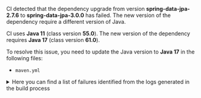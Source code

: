 CI detected that the dependency upgrade from version **spring-data-jpa-2.7.6** to **spring-data-jpa-3.0.0** has failed. 
The new version of the dependency require a different version of Java. 

CI uses **Java 11** (class version **55.0**). The new version of the dependency requires **Java 17** (class version **61.0**). 

To resolve this issue, you need to update the Java version to **Java 17** in the following files: 
- `maven.yml`

<details>
<summary>Here you can find a list of failures identified from the logs generated in the build process</summary>

*    > [ERROR] /openhospital-core/src/main/java/org/isf/patient/model/Patient.java:[73,18] cannot find symbol<br>  symbol: class AuditingEntityListener 

*    > [ERROR] /openhospital-core/src/main/java/org/isf/supplier/service/SupplierIoOperationRepository.java:[32,56] cannot find symbol<br>[ERROR]   symbol: class JpaRepository 

*    > [ERROR] /openhospital-core/src/main/java/org/isf/agetype/service/AgeTypeIoOperationRepository.java:[31,55] cannot find symbol<br>  symbol: class JpaRepository 

*    > [ERROR] /openhospital-core/src/main/java/org/isf/medicalstock/service/LotIoOperationRepository.java:[34,51] cannot find symbol<br>[ERROR]   symbol: class JpaRepository 

*    > [ERROR] /openhospital-core/src/main/java/org/isf/pregtreattype/service/PregnantTreatmentTypeIoOperationRepository.java:[31,69] cannot find symbol<br>[ERROR]   symbol: class JpaRepository 

*    > [ERROR] /openhospital-core/src/main/java/org/isf/dlvrrestype/service/DeliveryResultIoOperationRepository.java:[31,62] cannot find symbol<br>[ERROR]   symbol: class JpaRepository 

*    > [ERROR] /openhospital-core/src/main/java/org/isf/distype/service/DiseaseTypeIoOperationRepository.java:[31,59] cannot find symbol<br>[ERROR]   symbol: class JpaRepository 

*    > [ERROR] /openhospital-core/src/main/java/org/isf/patient/service/PatientIoOperationRepository.java:[36,55] cannot find symbol<br>[ERROR]   symbol: class JpaRepository 

*    > [ERROR] /openhospital-core/src/main/java/org/isf/menu/service/GroupMenuIoOperationRepository.java:[32,57] cannot find symbol<br>  symbol: class JpaRepository 

*    > [ERROR] /openhospital-core/src/main/java/org/isf/priceslist/service/PriceIoOperationRepository.java:[28,47] cannot access org.springframework.data.jpa.repository.Modifying<br>  bad class file: /root/.m2/repository/org/springframework/data/spring-data-jpa/3.0.0/spring-data-jpa-3.0.0.jar(/org/springframework/data/jpa/repository/Modifying.class)<br>    class file has wrong version 60.0, should be 55.0<br>    Please remove or make sure it appears in the correct subdirectory of the classpath. 

*    > [ERROR] /openhospital-core/src/main/java/org/isf/medicalstockward/service/MedicalStockWardIoOperationRepository.java:[35,64] cannot find symbol<br>[ERROR]   symbol: class JpaRepository 

*    > [ERROR] /openhospital-core/src/main/java/org/isf/patient/service/PatientIoOperations.java:[94,42] cannot find symbol<br>[ERROR]   symbol:   class Pageable<br>[ERROR]   location: class org.isf.patient.service.PatientIoOperations 

*    > [ERROR] /openhospital-core/src/main/java/org/isf/utils/db/Auditable.java:[52,6] cannot find symbol<br>[ERROR]   symbol:   class LastModifiedBy<br>[ERROR]   location: class org.isf.utils.db.Auditable<U> 

*    > [ERROR] /openhospital-core/src/main/java/org/isf/malnutrition/service/MalnutritionIoOperationRepository.java:[33,60] cannot find symbol<br>[ERROR]   symbol: class JpaRepository 

*    > [ERROR] /openhospital-core/src/main/java/org/isf/priceslist/service/PriceIoOperationRepository.java:[34,53] cannot find symbol<br>  symbol: class JpaRepository 

*    > [ERROR] /openhospital-core/src/main/java/org/isf/operation/service/OperationIoOperationRepository.java:[31,57] cannot find symbol<br>[ERROR]   symbol: class JpaRepository 

*    > [ERROR] /openhospital-core/src/main/java/org/isf/examination/service/ExaminationIoOperationRepository.java:[35,59] cannot find symbol<br>  symbol: class JpaRepository 

*    > [ERROR] /openhospital-core/src/main/java/org/isf/menu/service/UserMenuItemIoOperationRepository.java:[33,60] cannot find symbol<br>  symbol: class JpaRepository 

*    > [ERROR] /openhospital-core/src/main/java/org/isf/menu/service/GroupMenuIoOperationRepository.java:[34,10] cannot find symbol<br>  symbol:   class Modifying<br>  location: interface org.isf.menu.service.GroupMenuIoOperationRepository 

*    > [ERROR] /openhospital-core/src/main/java/org/isf/utils/db/Auditable.java:[48,6] cannot find symbol<br>[ERROR]   symbol:   class CreatedDate<br>[ERROR]   location: class org.isf.utils.db.Auditable<U> 

*    > [ERROR] /openhospital-core/src/main/java/org/isf/priceslist/service/PriceIoOperationRepository.java:[27,47] cannot access org.springframework.data.jpa.repository.JpaRepository<br>  bad class file: /root/.m2/repository/org/springframework/data/spring-data-jpa/3.0.0/spring-data-jpa-3.0.0.jar(/org/springframework/data/jpa/repository/JpaRepository.class)<br>    class file has wrong version 60.0, should be 55.0<br>    Please remove or make sure it appears in the correct subdirectory of the classpath. 

*    > [ERROR] /openhospital-core/src/main/java/org/isf/vactype/model/VaccineType.java:[49,18] cannot find symbol<br>  symbol: class AuditingEntityListener 

*    > [ERROR] /openhospital-core/src/main/java/org/isf/vaccine/model/Vaccine.java:[51,18] cannot find symbol<br>  symbol: class AuditingEntityListener 

*    > [ERROR] /openhospital-core/src/main/java/org/isf/visits/model/Visit.java:[58,18] cannot find symbol<br>[ERROR]   symbol: class AuditingEntityListener 

*    > [ERROR] /openhospital-core/src/main/java/org/isf/utils/db/JpaConfig.java:[27,54] cannot access org.springframework.data.jpa.repository.config.EnableJpaAuditing<br>[ERROR]   bad class file: /root/.m2/repository/org/springframework/data/spring-data-jpa/3.0.0/spring-data-jpa-3.0.0.jar(/org/springframework/data/jpa/repository/config/EnableJpaAuditing.class)<br>[ERROR]     class file has wrong version 60.0, should be 55.0<br>[ERROR]     Please remove or make sure it appears in the correct subdirectory of the classpath. 

*    > [ERROR] /openhospital-core/src/main/java/org/isf/ward/model/Ward.java:[48,18] cannot find symbol<br>  symbol: class AuditingEntityListener 

*    > [ERROR] /openhospital-core/src/main/java/org/isf/priceslist/model/Price.java:[51,18] cannot find symbol<br>[ERROR]   symbol: class AuditingEntityListener 

*    > [ERROR] /openhospital-core/src/main/java/org/isf/patvac/service/PatVacIoOperationRepository.java:[36,10] cannot find symbol<br>  symbol:   class Query<br>  location: interface org.isf.patvac.service.PatVacIoOperationRepository 

*    > [ERROR] /openhospital-core/src/main/java/org/isf/disease/model/Disease.java:[53,18] cannot find symbol<br>  symbol: class AuditingEntityListener 

*    > [ERROR] /openhospital-core/src/main/java/org/isf/utils/db/Auditable.java:[34,43] cannot access org.springframework.data.annotation.LastModifiedDate<br>  bad class file: /root/.m2/repository/org/springframework/data/spring-data-commons/3.0.0/spring-data-commons-3.0.0.jar(/org/springframework/data/annotation/LastModifiedDate.class)<br>    class file has wrong version 61.0, should be 55.0<br>    Please remove or make sure it appears in the correct subdirectory of the classpath. 

*    > [ERROR] /openhospital-core/src/main/java/org/isf/patvac/service/PatVacIoOperationRepository.java:[36,10] cannot find symbol<br>[ERROR]   symbol:   class Query<br>[ERROR]   location: interface org.isf.patvac.service.PatVacIoOperationRepository 

*    > [ERROR] /openhospital-core/src/main/java/org/isf/opd/service/OpdIoOperationRepository.java:[33,51] cannot find symbol<br>  symbol: class JpaRepository 

*    > [ERROR] /openhospital-core/src/main/java/org/isf/priceslist/model/Price.java:[38,51] cannot access org.springframework.data.jpa.domain.support.AuditingEntityListener<br>[ERROR]   bad class file: /root/.m2/repository/org/springframework/data/spring-data-jpa/3.0.0/spring-data-jpa-3.0.0.jar(/org/springframework/data/jpa/domain/support/AuditingEntityListener.class)<br>[ERROR]     class file has wrong version 60.0, should be 55.0<br>[ERROR]     Please remove or make sure it appears in the correct subdirectory of the classpath. 

*    > [ERROR] /openhospital-core/src/main/java/org/isf/utils/db/AuditorAwareImpl.java:[32,42] cannot find symbol<br>  symbol: class AuditorAware 

*    > [ERROR] /openhospital-core/src/main/java/org/isf/priceslist/service/PriceIoOperationRepository.java:[30,49] cannot access org.springframework.data.repository.query.Param<br>[ERROR]   bad class file: /root/.m2/repository/org/springframework/data/spring-data-commons/3.0.0/spring-data-commons-3.0.0.jar(/org/springframework/data/repository/query/Param.class)<br>[ERROR]     class file has wrong version 61.0, should be 55.0<br>[ERROR]     Please remove or make sure it appears in the correct subdirectory of the classpath. 

*    > [ERROR] /openhospital-core/src/main/java/org/isf/hospital/service/HospitalIoOperationRepository.java:[30,56] cannot find symbol<br>[ERROR]   symbol: class JpaRepository 

*    > [ERROR] /openhospital-core/src/main/java/org/isf/exa/service/ExamRowIoOperationRepository.java:[32,55] cannot find symbol<br>  symbol: class JpaRepository 

*    > [ERROR] /openhospital-core/src/main/java/org/isf/patvac/service/PatVacIoOperationRepository.java:[34,54] cannot find symbol<br>[ERROR]   symbol: class JpaRepository 

*    > [ERROR] /openhospital-core/src/main/java/org/isf/supplier/service/SupplierIoOperationRepository.java:[34,6] cannot find symbol<br>  symbol:   class Query<br>  location: interface org.isf.supplier.service.SupplierIoOperationRepository 

*    > [ERROR] /openhospital-core/src/main/java/org/isf/admtype/service/AdmissionTypeIoOperationRepository.java:[31,61] cannot find symbol<br>  symbol: class JpaRepository 

*    > [ERROR] /openhospital-core/src/main/java/org/isf/priceslist/service/PriceIoOperationRepository.java:[30,49] cannot access org.springframework.data.repository.query.Param<br>  bad class file: /root/.m2/repository/org/springframework/data/spring-data-commons/3.0.0/spring-data-commons-3.0.0.jar(/org/springframework/data/repository/query/Param.class)<br>    class file has wrong version 61.0, should be 55.0<br>    Please remove or make sure it appears in the correct subdirectory of the classpath. 

*    > [ERROR] /openhospital-core/src/main/java/org/isf/ward/service/WardIoOperationRepository.java:[32,52] cannot find symbol<br>[ERROR]   symbol: class JpaRepository 

*    > [ERROR] /openhospital-core/src/main/java/org/isf/utils/db/Auditable.java:[56,6] cannot find symbol<br>[ERROR]   symbol:   class LastModifiedDate<br>[ERROR]   location: class org.isf.utils.db.Auditable<U> 

*    > [ERROR] /openhospital-core/src/main/java/org/isf/medtype/service/MedicalTypeIoOperationRepository.java:[31,59] cannot find symbol<br>  symbol: class JpaRepository 

*    > [ERROR] /openhospital-core/src/main/java/org/isf/medicals/service/MedicalsIoOperationRepository.java:[33,56] cannot find symbol<br>[ERROR]   symbol: class JpaRepository 

*    > [ERROR] /openhospital-core/src/main/java/org/isf/utils/db/JpaConfig.java:[26,39] cannot access org.springframework.data.domain.AuditorAware<br>[ERROR]   bad class file: /root/.m2/repository/org/springframework/data/spring-data-commons/3.0.0/spring-data-commons-3.0.0.jar(/org/springframework/data/domain/AuditorAware.class)<br>[ERROR]     class file has wrong version 61.0, should be 55.0<br>[ERROR]     Please remove or make sure it appears in the correct subdirectory of the classpath. 

*    > [ERROR] /openhospital-core/src/main/java/org/isf/operation/service/OperationRowIoOperationRepository.java:[36,60] cannot find symbol<br>  symbol: class JpaRepository 

*    > [ERROR] /openhospital-core/src/main/java/org/isf/priceslist/service/PriceIoOperationRepository.java:[41,10] cannot find symbol<br>  symbol:   class Query<br>  location: interface org.isf.priceslist.service.PriceIoOperationRepository 

*    > [ERROR] /openhospital-core/src/main/java/org/isf/utils/db/AuditorAwareImpl.java:[32,42] cannot find symbol<br>[ERROR]   symbol: class AuditorAware 

*    > [ERROR] /openhospital-core/src/main/java/org/isf/therapy/service/TherapyIoOperationRepository.java:[32,55] cannot find symbol<br>[ERROR]   symbol: class JpaRepository 

*    > [ERROR] /openhospital-core/src/main/java/org/isf/menu/service/GroupMenuIoOperationRepository.java:[32,57] cannot find symbol<br>[ERROR]   symbol: class JpaRepository 

*    > [ERROR] /openhospital-core/src/main/java/org/isf/patvac/service/PatVacIoOperationRepository.java:[39,10] cannot find symbol<br>  symbol:   class Query<br>  location: interface org.isf.patvac.service.PatVacIoOperationRepository 

*    > [ERROR] /openhospital-core/src/main/java/org/isf/dlvrtype/service/DeliveryTypeIoOperationRepository.java:[29,60] cannot find symbol<br>  symbol: class JpaRepository 

*    > [ERROR] /openhospital-core/src/main/java/org/isf/patient/service/PatientIoOperations.java:[94,42] cannot find symbol<br>  symbol:   class Pageable<br>  location: class org.isf.patient.service.PatientIoOperations 

*    > [ERROR] /openhospital-core/src/main/java/org/isf/utils/db/Auditable.java:[32,43] cannot access org.springframework.data.annotation.CreatedDate<br>  bad class file: /root/.m2/repository/org/springframework/data/spring-data-commons/3.0.0/spring-data-commons-3.0.0.jar(/org/springframework/data/annotation/CreatedDate.class)<br>    class file has wrong version 61.0, should be 55.0<br>    Please remove or make sure it appears in the correct subdirectory of the classpath. 

*    > [ERROR] /openhospital-core/src/main/java/org/isf/ward/service/WardIoOperationRepository.java:[32,52] cannot find symbol<br>  symbol: class JpaRepository 

*    > [ERROR] /openhospital-core/src/main/java/org/isf/accounting/service/AccountingBillIoOperationRepository.java:[35,62] cannot find symbol<br>  symbol: class JpaRepository 

*    > [ERROR] /openhospital-core/src/main/java/org/isf/medicalstockward/service/MedicalStockWardIoOperationRepository.java:[35,64] cannot find symbol<br>  symbol: class JpaRepository 

*    > [ERROR] /openhospital-core/src/main/java/org/isf/dlvrrestype/service/DeliveryResultIoOperationRepository.java:[31,62] cannot find symbol<br>  symbol: class JpaRepository 

*    > [ERROR] /openhospital-core/src/main/java/org/isf/utils/db/Auditable.java:[34,43] cannot access org.springframework.data.annotation.LastModifiedDate<br>[ERROR]   bad class file: /root/.m2/repository/org/springframework/data/spring-data-commons/3.0.0/spring-data-commons-3.0.0.jar(/org/springframework/data/annotation/LastModifiedDate.class)<br>[ERROR]     class file has wrong version 61.0, should be 55.0<br>[ERROR]     Please remove or make sure it appears in the correct subdirectory of the classpath. 

*    > [ERROR] /openhospital-core/src/main/java/org/isf/utils/db/Auditable.java:[31,43] cannot access org.springframework.data.annotation.CreatedBy<br>[ERROR]   bad class file: /root/.m2/repository/org/springframework/data/spring-data-commons/3.0.0/spring-data-commons-3.0.0.jar(/org/springframework/data/annotation/CreatedBy.class)<br>[ERROR]     class file has wrong version 61.0, should be 55.0<br>[ERROR]     Please remove or make sure it appears in the correct subdirectory of the classpath. 

*    > [ERROR] /openhospital-core/src/main/java/org/isf/vaccine/service/VaccineIoOperationRepository.java:[31,55] cannot find symbol<br>[ERROR]   symbol: class JpaRepository 

*    > [ERROR] /openhospital-core/src/main/java/org/isf/patient/service/PatientIoOperationRepository.java:[36,55] cannot find symbol<br>  symbol: class JpaRepository 

*    > [ERROR] /openhospital-core/src/main/java/org/isf/opetype/service/OperationTypeIoOperationRepository.java:[31,61] cannot find symbol<br>[ERROR]   symbol: class JpaRepository 

*    > [ERROR] /openhospital-core/src/main/java/org/isf/lab/service/LabRowIoOperationRepository.java:[30,54] cannot find symbol<br>[ERROR]   symbol: class JpaRepository 

*    > [ERROR] /openhospital-core/src/main/java/org/isf/medicalstock/service/MovementIoOperationRepository.java:[35,56] cannot find symbol<br>  symbol: class JpaRepository 

*    > [ERROR] /openhospital-core/src/main/java/org/isf/priceslist/service/PricesListIoOperationRepository.java:[32,58] cannot find symbol<br>  symbol: class JpaRepository 

*    > [ERROR] /openhospital-core/src/main/java/org/isf/exa/service/ExamRowIoOperationRepository.java:[32,55] cannot find symbol<br>[ERROR]   symbol: class JpaRepository 

*    > [ERROR] /openhospital-core/src/main/java/org/isf/distype/model/DiseaseType.java:[47,18] cannot find symbol<br>  symbol: class AuditingEntityListener 

*    > [ERROR] /openhospital-core/src/main/java/org/isf/priceslist/model/PriceList.java:[49,18] cannot find symbol<br>  symbol: class AuditingEntityListener 

*    > [ERROR] /openhospital-core/src/main/java/org/isf/operation/service/OperationIoOperationRepository.java:[31,57] cannot find symbol<br>  symbol: class JpaRepository 

*    > [ERROR] /openhospital-core/src/main/java/org/isf/menu/service/GroupMenuIoOperationRepository.java:[36,36] cannot find symbol<br>[ERROR]   symbol:   class Param<br>[ERROR]   location: interface org.isf.menu.service.GroupMenuIoOperationRepository 

*    > [ERROR] /openhospital-core/src/main/java/org/isf/examination/service/ExaminationIoOperationRepository.java:[35,59] cannot find symbol<br>[ERROR]   symbol: class JpaRepository 

*    > [ERROR] /openhospital-core/src/main/java/org/isf/patvac/service/PatVacIoOperationRepository.java:[40,91] cannot find symbol<br>  symbol:   class Param<br>  location: interface org.isf.patvac.service.PatVacIoOperationRepository 

*    > [ERROR] /openhospital-core/src/main/java/org/isf/patvac/service/PatVacIoOperationRepository.java:[40,91] cannot find symbol<br>[ERROR]   symbol:   class Param<br>[ERROR]   location: interface org.isf.patvac.service.PatVacIoOperationRepository 

*    > [ERROR] /openhospital-core/src/main/java/org/isf/distype/service/DiseaseTypeIoOperationRepository.java:[31,59] cannot find symbol<br>  symbol: class JpaRepository 

*    > [ERROR] /openhospital-core/src/main/java/org/isf/medtype/service/MedicalTypeIoOperationRepository.java:[31,59] cannot find symbol<br>[ERROR]   symbol: class JpaRepository 

*    > [ERROR] /openhospital-core/src/main/java/org/isf/visits/service/VisitsIoOperationRepository.java:[34,54] cannot find symbol<br>  symbol: class JpaRepository 

*    > [ERROR] /openhospital-core/src/main/java/org/isf/ward/model/Ward.java:[48,18] cannot find symbol<br>[ERROR]   symbol: class AuditingEntityListener 

*    > [ERROR] /openhospital-core/src/main/java/org/isf/supplier/service/SupplierIoOperationRepository.java:[32,56] cannot find symbol<br>  symbol: class JpaRepository 

*    > [ERROR] /openhospital-core/src/main/java/org/isf/opd/service/OpdIoOperationRepository.java:[33,51] cannot find symbol<br>[ERROR]   symbol: class JpaRepository 

*    > [ERROR] /openhospital-core/src/main/java/org/isf/patvac/service/PatVacIoOperationRepository.java:[34,54] cannot find symbol<br>  symbol: class JpaRepository 

*    > [ERROR] /openhospital-core/src/main/java/org/isf/examination/service/ExaminationIoOperationRepository.java:[41,110] cannot find symbol<br>  symbol:   class Pageable<br>  location: interface org.isf.examination.service.ExaminationIoOperationRepository 

*    > [ERROR] /openhospital-core/src/main/java/org/isf/patient/service/PatientIoOperationRepository.java:[28,39] cannot access org.springframework.data.domain.Pageable<br>[ERROR]   bad class file: /root/.m2/repository/org/springframework/data/spring-data-commons/3.0.0/spring-data-commons-3.0.0.jar(/org/springframework/data/domain/Pageable.class)<br>[ERROR]     class file has wrong version 61.0, should be 55.0<br>[ERROR]     Please remove or make sure it appears in the correct subdirectory of the classpath. 

*    > [ERROR] /openhospital-core/src/main/java/org/isf/vaccine/model/Vaccine.java:[51,18] cannot find symbol<br>[ERROR]   symbol: class AuditingEntityListener 

*    > [ERROR] /openhospital-core/src/main/java/org/isf/patient/service/PatientIoOperationRepository.java:[40,91] cannot find symbol<br>  symbol:   class Pageable<br>  location: interface org.isf.patient.service.PatientIoOperationRepository 

*    > [ERROR] /openhospital-core/src/main/java/org/isf/utils/db/JpaConfig.java:[27,54] cannot access org.springframework.data.jpa.repository.config.EnableJpaAuditing<br>  bad class file: /root/.m2/repository/org/springframework/data/spring-data-jpa/3.0.0/spring-data-jpa-3.0.0.jar(/org/springframework/data/jpa/repository/config/EnableJpaAuditing.class)<br>    class file has wrong version 60.0, should be 55.0<br>    Please remove or make sure it appears in the correct subdirectory of the classpath. 

*    > [ERROR] /openhospital-core/src/main/java/org/isf/menu/service/UserMenuItemIoOperationRepository.java:[33,60] cannot find symbol<br>[ERROR]   symbol: class JpaRepository 

*    > [ERROR] /openhospital-core/src/main/java/org/isf/utils/db/Auditable.java:[48,6] cannot find symbol<br>  symbol:   class CreatedDate<br>  location: class org.isf.utils.db.Auditable<U> 

*    > [ERROR] /openhospital-core/src/main/java/org/isf/priceslist/service/PriceIoOperationRepository.java:[29,47] cannot access org.springframework.data.jpa.repository.Query<br>[ERROR]   bad class file: /root/.m2/repository/org/springframework/data/spring-data-jpa/3.0.0/spring-data-jpa-3.0.0.jar(/org/springframework/data/jpa/repository/Query.class)<br>[ERROR]     class file has wrong version 60.0, should be 55.0<br>[ERROR]     Please remove or make sure it appears in the correct subdirectory of the classpath. 

*    > [ERROR] /openhospital-core/src/main/java/org/isf/priceslist/service/PriceIoOperationRepository.java:[40,10] cannot find symbol<br>[ERROR]   symbol:   class Modifying<br>[ERROR]   location: interface org.isf.priceslist.service.PriceIoOperationRepository 

*    > [ERROR] /openhospital-core/src/main/java/org/isf/menu/service/UserGroupIoOperationRepository.java:[34,57] cannot find symbol<br>  symbol: class JpaRepository 

*    > [ERROR] /openhospital-core/src/main/java/org/isf/utils/db/JpaConfig.java:[37,12] cannot find symbol<br>  symbol:   class AuditorAware<br>  location: class org.isf.utils.db.JpaConfig 

*    > [ERROR] /openhospital-core/src/main/java/org/isf/admtype/service/AdmissionTypeIoOperationRepository.java:[31,61] cannot find symbol<br>[ERROR]   symbol: class JpaRepository 

*    > [ERROR] /openhospital-core/src/main/java/org/isf/supplier/model/Supplier.java:[43,18] cannot find symbol<br>[ERROR]   symbol: class AuditingEntityListener 

*    > [ERROR] /openhospital-core/src/main/java/org/isf/disctype/service/DischargeTypeIoOperationRepository.java:[31,61] cannot find symbol<br>  symbol: class JpaRepository 

*    > [ERROR] /openhospital-core/src/main/java/org/isf/menu/service/GroupMenuIoOperationRepository.java:[34,10] cannot find symbol<br>[ERROR]   symbol:   class Modifying<br>[ERROR]   location: interface org.isf.menu.service.GroupMenuIoOperationRepository 

*    > [ERROR] /openhospital-core/src/main/java/org/isf/utils/db/JpaConfig.java:[33,2] cannot find symbol<br>  symbol: class EnableJpaAuditing 

*    > [ERROR] /openhospital-core/src/main/java/org/isf/sms/service/SmsIoOperationRepository.java:[31,51] cannot find symbol<br>[ERROR]   symbol: class JpaRepository 

*    > [ERROR] /openhospital-core/src/main/java/org/isf/priceslist/service/PriceIoOperationRepository.java:[34,53] cannot find symbol<br>[ERROR]   symbol: class JpaRepository 

*    > [ERROR] /openhospital-core/src/main/java/org/isf/priceslist/model/Price.java:[51,18] cannot find symbol<br>  symbol: class AuditingEntityListener 

*    > [ERROR] /openhospital-core/src/main/java/org/isf/dicomtype/service/DicomTypeIoOperationRepository.java:[31,57] cannot find symbol<br>  symbol: class JpaRepository 

*    > [ERROR] /openhospital-core/src/main/java/org/isf/accounting/service/AccountingBillPaymentIoOperationRepository.java:[37,69] cannot find symbol<br>  symbol: class JpaRepository 

*    > [ERROR] /openhospital-core/src/main/java/org/isf/distype/model/DiseaseType.java:[47,18] cannot find symbol<br>[ERROR]   symbol: class AuditingEntityListener 

*    > [ERROR] /openhospital-core/src/main/java/org/isf/agetype/service/AgeTypeIoOperationRepository.java:[31,55] cannot find symbol<br>[ERROR]   symbol: class JpaRepository 

*    > [ERROR] /openhospital-core/src/main/java/org/isf/disctype/service/DischargeTypeIoOperationRepository.java:[31,61] cannot find symbol<br>[ERROR]   symbol: class JpaRepository 

*    > [ERROR] /openhospital-core/src/main/java/org/isf/examination/service/ExaminationIoOperationRepository.java:[27,39] cannot access org.springframework.data.domain.Page<br>  bad class file: /root/.m2/repository/org/springframework/data/spring-data-commons/3.0.0/spring-data-commons-3.0.0.jar(/org/springframework/data/domain/Page.class)<br>    class file has wrong version 61.0, should be 55.0<br>    Please remove or make sure it appears in the correct subdirectory of the classpath. 

*    > [ERROR] /openhospital-core/src/main/java/org/isf/utils/db/Auditable.java:[32,43] cannot access org.springframework.data.annotation.CreatedDate<br>[ERROR]   bad class file: /root/.m2/repository/org/springframework/data/spring-data-commons/3.0.0/spring-data-commons-3.0.0.jar(/org/springframework/data/annotation/CreatedDate.class)<br>[ERROR]     class file has wrong version 61.0, should be 55.0<br>[ERROR]     Please remove or make sure it appears in the correct subdirectory of the classpath. 

*    > [ERROR] /openhospital-core/src/main/java/org/isf/utils/db/Auditable.java:[31,43] cannot access org.springframework.data.annotation.CreatedBy<br>  bad class file: /root/.m2/repository/org/springframework/data/spring-data-commons/3.0.0/spring-data-commons-3.0.0.jar(/org/springframework/data/annotation/CreatedBy.class)<br>    class file has wrong version 61.0, should be 55.0<br>    Please remove or make sure it appears in the correct subdirectory of the classpath. 

*    > [ERROR] /openhospital-core/src/main/java/org/isf/examination/service/ExaminationIoOperationRepository.java:[27,39] cannot access org.springframework.data.domain.Page<br>[ERROR]   bad class file: /root/.m2/repository/org/springframework/data/spring-data-commons/3.0.0/spring-data-commons-3.0.0.jar(/org/springframework/data/domain/Page.class)<br>[ERROR]     class file has wrong version 61.0, should be 55.0<br>[ERROR]     Please remove or make sure it appears in the correct subdirectory of the classpath. 

*    > [ERROR] /openhospital-core/src/main/java/org/isf/examination/service/ExaminationIoOperationRepository.java:[41,9] cannot find symbol<br>[ERROR]   symbol:   class Page<br>[ERROR]   location: interface org.isf.examination.service.ExaminationIoOperationRepository 

*    > [ERROR] /openhospital-core/src/main/java/org/isf/utils/db/Auditable.java:[41,18] cannot find symbol<br>[ERROR]   symbol: class AuditingEntityListener 

*    > [ERROR] /openhospital-core/src/main/java/org/isf/priceslist/service/PriceIoOperationRepository.java:[40,10] cannot find symbol<br>  symbol:   class Modifying<br>  location: interface org.isf.priceslist.service.PriceIoOperationRepository 

*    > [ERROR] /openhospital-core/src/main/java/org/isf/supplier/model/Supplier.java:[43,18] cannot find symbol<br>  symbol: class AuditingEntityListener 

*    > [ERROR] /openhospital-core/src/main/java/org/isf/patvac/service/PatVacIoOperationRepository.java:[40,46] cannot find symbol<br>  symbol:   class Param<br>  location: interface org.isf.patvac.service.PatVacIoOperationRepository 

*    > [ERROR] /openhospital-core/src/main/java/org/isf/priceslist/service/PriceIoOperationRepository.java:[41,10] cannot find symbol<br>[ERROR]   symbol:   class Query<br>[ERROR]   location: interface org.isf.priceslist.service.PriceIoOperationRepository 

*    > [ERROR] /openhospital-core/src/main/java/org/isf/patient/service/PatientIoOperationRepository.java:[40,91] cannot find symbol<br>[ERROR]   symbol:   class Pageable<br>[ERROR]   location: interface org.isf.patient.service.PatientIoOperationRepository 

*    > [ERROR] /openhospital-core/src/main/java/org/isf/examination/service/ExaminationIoOperationRepository.java:[41,9] cannot find symbol<br>  symbol:   class Page<br>  location: interface org.isf.examination.service.ExaminationIoOperationRepository 

*    > [ERROR] /openhospital-core/src/main/java/org/isf/priceslist/model/PriceList.java:[49,18] cannot find symbol<br>[ERROR]   symbol: class AuditingEntityListener 

*    > [ERROR] /openhospital-core/src/main/java/org/isf/examination/service/ExaminationOperations.java:[31,39] cannot access org.springframework.data.domain.PageRequest<br>  bad class file: /root/.m2/repository/org/springframework/data/spring-data-commons/3.0.0/spring-data-commons-3.0.0.jar(/org/springframework/data/domain/PageRequest.class)<br>    class file has wrong version 61.0, should be 55.0<br>    Please remove or make sure it appears in the correct subdirectory of the classpath. 

*    > [ERROR] /openhospital-core/src/main/java/org/isf/accounting/service/AccountingBillItemsIoOperationRepository.java:[34,67] cannot find symbol<br>  symbol: class JpaRepository 

*    > [ERROR] /openhospital-core/src/main/java/org/isf/priceslist/model/Price.java:[38,51] cannot access org.springframework.data.jpa.domain.support.AuditingEntityListener<br>  bad class file: /root/.m2/repository/org/springframework/data/spring-data-jpa/3.0.0/spring-data-jpa-3.0.0.jar(/org/springframework/data/jpa/domain/support/AuditingEntityListener.class)<br>    class file has wrong version 60.0, should be 55.0<br>    Please remove or make sure it appears in the correct subdirectory of the classpath. 

*    > [ERROR] /openhospital-core/src/main/java/org/isf/dlvrtype/service/DeliveryTypeIoOperationRepository.java:[29,60] cannot find symbol<br>[ERROR]   symbol: class JpaRepository 

*    > [ERROR] /openhospital-core/src/main/java/org/isf/opetype/service/OperationTypeIoOperationRepository.java:[31,61] cannot find symbol<br>  symbol: class JpaRepository 

*    > [ERROR] /openhospital-core/src/main/java/org/isf/menu/model/GroupMenu.java:[48,18] cannot find symbol<br>  symbol: class AuditingEntityListener 

*    > [ERROR] /openhospital-core/src/main/java/org/isf/utils/db/Auditable.java:[41,18] cannot find symbol<br>  symbol: class AuditingEntityListener 

*    > [ERROR] /openhospital-core/src/main/java/org/isf/medicalstock/service/MovementIoOperationRepository.java:[35,56] cannot find symbol<br>[ERROR]   symbol: class JpaRepository 

*    > [ERROR] /openhospital-core/src/main/java/org/isf/patvac/service/PatVacIoOperationRepository.java:[39,10] cannot find symbol<br>[ERROR]   symbol:   class Query<br>[ERROR]   location: interface org.isf.patvac.service.PatVacIoOperationRepository 

*    > [ERROR] /openhospital-core/src/main/java/org/isf/medstockmovtype/service/MedicalStockMovementTypeIoOperationRepository.java:[31,72] cannot find symbol<br>  symbol: class JpaRepository 

*    > [ERROR] /openhospital-core/src/main/java/org/isf/dicom/service/DicomIoOperationRepository.java:[34,53] cannot find symbol<br>[ERROR]   symbol: class JpaRepository 

*    > [ERROR] /openhospital-core/src/main/java/org/isf/accounting/service/AccountingBillItemsIoOperationRepository.java:[34,67] cannot find symbol<br>[ERROR]   symbol: class JpaRepository 

*    > [ERROR] /openhospital-core/src/main/java/org/isf/priceslist/service/PricesListIoOperationRepository.java:[32,58] cannot find symbol<br>[ERROR]   symbol: class JpaRepository 

*    > [ERROR] /openhospital-core/src/main/java/org/isf/utils/db/Auditable.java:[33,43] cannot access org.springframework.data.annotation.LastModifiedBy<br>  bad class file: /root/.m2/repository/org/springframework/data/spring-data-commons/3.0.0/spring-data-commons-3.0.0.jar(/org/springframework/data/annotation/LastModifiedBy.class)<br>    class file has wrong version 61.0, should be 55.0<br>    Please remove or make sure it appears in the correct subdirectory of the classpath. 

*    > [ERROR] /openhospital-core/src/main/java/org/isf/malnutrition/service/MalnutritionIoOperationRepository.java:[33,60] cannot find symbol<br>  symbol: class JpaRepository 

*    > [ERROR] /openhospital-core/src/main/java/org/isf/therapy/service/TherapyIoOperationRepository.java:[32,55] cannot find symbol<br>  symbol: class JpaRepository 

*    > [ERROR] /openhospital-core/src/main/java/org/isf/medstockmovtype/service/MedicalStockMovementTypeIoOperationRepository.java:[31,72] cannot find symbol<br>[ERROR]   symbol: class JpaRepository 

*    > [ERROR] /openhospital-core/src/main/java/org/isf/menu/service/UserIoOperationRepository.java:[35,52] cannot find symbol<br>  symbol: class JpaRepository 

*    > [ERROR] /openhospital-core/src/main/java/org/isf/patient/service/PatientIoOperationRepository.java:[28,39] cannot access org.springframework.data.domain.Pageable<br>  bad class file: /root/.m2/repository/org/springframework/data/spring-data-commons/3.0.0/spring-data-commons-3.0.0.jar(/org/springframework/data/domain/Pageable.class)<br>    class file has wrong version 61.0, should be 55.0<br>    Please remove or make sure it appears in the correct subdirectory of the classpath. 

*    > [ERROR] /openhospital-core/src/main/java/org/isf/medicalstockward/service/MovementWardIoOperationRepository.java:[34,60] cannot find symbol<br>[ERROR]   symbol: class JpaRepository 

*    > [ERROR] /openhospital-core/src/main/java/org/isf/menu/service/GroupMenuIoOperationRepository.java:[35,10] cannot find symbol<br>[ERROR]   symbol:   class Query<br>[ERROR]   location: interface org.isf.menu.service.GroupMenuIoOperationRepository 

*    > [ERROR] /openhospital-core/src/main/java/org/isf/vaccine/service/VaccineIoOperationRepository.java:[31,55] cannot find symbol<br>  symbol: class JpaRepository 

*    > [ERROR] /openhospital-core/src/main/java/org/isf/examination/service/ExaminationIoOperationRepository.java:[41,110] cannot find symbol<br>[ERROR]   symbol:   class Pageable<br>[ERROR]   location: interface org.isf.examination.service.ExaminationIoOperationRepository 

*    > [ERROR] /openhospital-core/src/main/java/org/isf/exatype/service/ExamTypeIoOperationRepository.java:[31,56] cannot find symbol<br>  symbol: class JpaRepository 

*    > [ERROR] /openhospital-core/src/main/java/org/isf/priceslist/service/PriceIoOperationRepository.java:[28,47] cannot access org.springframework.data.jpa.repository.Modifying<br>[ERROR]   bad class file: /root/.m2/repository/org/springframework/data/spring-data-jpa/3.0.0/spring-data-jpa-3.0.0.jar(/org/springframework/data/jpa/repository/Modifying.class)<br>[ERROR]     class file has wrong version 60.0, should be 55.0<br>[ERROR]     Please remove or make sure it appears in the correct subdirectory of the classpath. 

*    > [ERROR] /openhospital-core/src/main/java/org/isf/menu/service/UserGroupIoOperationRepository.java:[34,57] cannot find symbol<br>[ERROR]   symbol: class JpaRepository 

*    > [ERROR] /openhospital-core/src/main/java/org/isf/patvac/model/PatientVaccine.java:[56,18] cannot find symbol<br>[ERROR]   symbol: class AuditingEntityListener 

*    > [ERROR] /openhospital-core/src/main/java/org/isf/visits/model/Visit.java:[58,18] cannot find symbol<br>  symbol: class AuditingEntityListener 

*    > [ERROR] /openhospital-core/src/main/java/org/isf/disease/service/DiseaseIoOperationRepository.java:[33,55] cannot find symbol<br>  symbol: class JpaRepository 

*    > [ERROR] /openhospital-core/src/main/java/org/isf/menu/service/GroupMenuIoOperationRepository.java:[35,10] cannot find symbol<br>  symbol:   class Query<br>  location: interface org.isf.menu.service.GroupMenuIoOperationRepository 

*    > [ERROR] /openhospital-core/src/main/java/org/isf/vactype/service/VaccineTypeIoOperationRepository.java:[31,59] cannot find symbol<br>  symbol: class JpaRepository 

*    > [ERROR] /openhospital-core/src/main/java/org/isf/exa/service/ExamIoOperationRepository.java:[31,52] cannot find symbol<br>[ERROR]   symbol: class JpaRepository 

*    > [ERROR] /openhospital-core/src/main/java/org/isf/admission/service/AdmissionIoOperationRepository.java:[34,57] cannot find symbol<br>  symbol: class JpaRepository 

*    > [ERROR] /openhospital-core/src/main/java/org/isf/accounting/service/AccountingBillIoOperationRepository.java:[35,62] cannot find symbol<br>[ERROR]   symbol: class JpaRepository 

*    > [ERROR] /openhospital-core/src/main/java/org/isf/menu/service/GroupMenuIoOperationRepository.java:[36,36] cannot find symbol<br>  symbol:   class Param<br>  location: interface org.isf.menu.service.GroupMenuIoOperationRepository 

*    > [ERROR] /openhospital-core/src/main/java/org/isf/priceslist/service/PriceIoOperationRepository.java:[42,30] cannot find symbol<br>  symbol:   class Param<br>  location: interface org.isf.priceslist.service.PriceIoOperationRepository 

*    > [ERROR] /openhospital-core/src/main/java/org/isf/utils/db/Auditable.java:[44,6] cannot find symbol<br>[ERROR]   symbol:   class CreatedBy<br>[ERROR]   location: class org.isf.utils.db.Auditable<U> 

*    > [ERROR] /openhospital-core/src/main/java/org/isf/opd/model/Opd.java:[67,18] cannot find symbol<br>[ERROR]   symbol: class AuditingEntityListener 

*    > [ERROR] /openhospital-core/src/main/java/org/isf/patvac/model/PatientVaccine.java:[56,18] cannot find symbol<br>  symbol: class AuditingEntityListener 

*    > [ERROR] /openhospital-core/src/main/java/org/isf/dicom/service/DicomIoOperationRepository.java:[34,53] cannot find symbol<br>  symbol: class JpaRepository 

*    > [ERROR] /openhospital-core/src/main/java/org/isf/utils/db/Auditable.java:[44,6] cannot find symbol<br>  symbol:   class CreatedBy<br>  location: class org.isf.utils.db.Auditable<U> 

*    > [ERROR] /openhospital-core/src/main/java/org/isf/patient/model/Patient.java:[73,18] cannot find symbol<br>[ERROR]   symbol: class AuditingEntityListener 

*    > [ERROR] /openhospital-core/src/main/java/org/isf/menu/service/UserMenuItemIoOperationRepository.java:[43,44] cannot find symbol<br>  symbol:   class Param<br>  location: interface org.isf.menu.service.UserMenuItemIoOperationRepository 

*    > [ERROR] /openhospital-core/src/main/java/org/isf/menu/service/UserMenuItemIoOperationRepository.java:[43,44] cannot find symbol<br>[ERROR]   symbol:   class Param<br>[ERROR]   location: interface org.isf.menu.service.UserMenuItemIoOperationRepository 

*    > [ERROR] /openhospital-core/src/main/java/org/isf/utils/db/JpaConfig.java:[26,39] cannot access org.springframework.data.domain.AuditorAware<br>  bad class file: /root/.m2/repository/org/springframework/data/spring-data-commons/3.0.0/spring-data-commons-3.0.0.jar(/org/springframework/data/domain/AuditorAware.class)<br>    class file has wrong version 61.0, should be 55.0<br>    Please remove or make sure it appears in the correct subdirectory of the classpath. 

*    > [ERROR] /openhospital-core/src/main/java/org/isf/utils/db/JpaConfig.java:[33,2] cannot find symbol<br>[ERROR]   symbol: class EnableJpaAuditing 

*    > [ERROR] /openhospital-core/src/main/java/org/isf/lab/service/LabIoOperationRepository.java:[30,51] cannot find symbol<br>[ERROR]   symbol: class JpaRepository 

*    > [ERROR] /openhospital-core/src/main/java/org/isf/operation/service/OperationRowIoOperationRepository.java:[36,60] cannot find symbol<br>[ERROR]   symbol: class JpaRepository 

*    > [ERROR] /openhospital-core/src/main/java/org/isf/priceslist/service/PriceIoOperationRepository.java:[27,47] cannot access org.springframework.data.jpa.repository.JpaRepository<br>[ERROR]   bad class file: /root/.m2/repository/org/springframework/data/spring-data-jpa/3.0.0/spring-data-jpa-3.0.0.jar(/org/springframework/data/jpa/repository/JpaRepository.class)<br>[ERROR]     class file has wrong version 60.0, should be 55.0<br>[ERROR]     Please remove or make sure it appears in the correct subdirectory of the classpath. 

*    > [ERROR] /openhospital-core/src/main/java/org/isf/vactype/model/VaccineType.java:[49,18] cannot find symbol<br>[ERROR]   symbol: class AuditingEntityListener 

*    > [ERROR] /openhospital-core/src/main/java/org/isf/lab/service/LabRowIoOperationRepository.java:[30,54] cannot find symbol<br>  symbol: class JpaRepository 

*    > [ERROR] /openhospital-core/src/main/java/org/isf/menu/model/GroupMenu.java:[48,18] cannot find symbol<br>[ERROR]   symbol: class AuditingEntityListener 

*    > [ERROR] /openhospital-core/src/main/java/org/isf/utils/db/JpaConfig.java:[37,12] cannot find symbol<br>[ERROR]   symbol:   class AuditorAware<br>[ERROR]   location: class org.isf.utils.db.JpaConfig 

*    > [ERROR] /openhospital-core/src/main/java/org/isf/medicalstockward/service/MovementWardIoOperationRepository.java:[34,60] cannot find symbol<br>  symbol: class JpaRepository 

*    > [ERROR] /openhospital-core/src/main/java/org/isf/priceslist/service/PriceIoOperationRepository.java:[29,47] cannot access org.springframework.data.jpa.repository.Query<br>  bad class file: /root/.m2/repository/org/springframework/data/spring-data-jpa/3.0.0/spring-data-jpa-3.0.0.jar(/org/springframework/data/jpa/repository/Query.class)<br>    class file has wrong version 60.0, should be 55.0<br>    Please remove or make sure it appears in the correct subdirectory of the classpath. 

*    > [ERROR] /openhospital-core/src/main/java/org/isf/dicomtype/service/DicomTypeIoOperationRepository.java:[31,57] cannot find symbol<br>[ERROR]   symbol: class JpaRepository 

*    > [ERROR] /openhospital-core/src/main/java/org/isf/utils/db/Auditable.java:[56,6] cannot find symbol<br>  symbol:   class LastModifiedDate<br>  location: class org.isf.utils.db.Auditable<U> 

*    > [ERROR] /openhospital-core/src/main/java/org/isf/medicalstock/service/LotIoOperationRepository.java:[34,51] cannot find symbol<br>  symbol: class JpaRepository 

*    > [ERROR] /openhospital-core/src/main/java/org/isf/sms/service/SmsIoOperationRepository.java:[31,51] cannot find symbol<br>  symbol: class JpaRepository 

*    > [ERROR] /openhospital-core/src/main/java/org/isf/pricesothers/service/PriceOthersIoOperationRepository.java:[31,59] cannot find symbol<br>[ERROR]   symbol: class JpaRepository 

*    > [ERROR] /openhospital-core/src/main/java/org/isf/lab/service/LabIoOperationRepository.java:[30,51] cannot find symbol<br>  symbol: class JpaRepository 

*    > [ERROR] /openhospital-core/src/main/java/org/isf/examination/service/ExaminationOperations.java:[31,39] cannot access org.springframework.data.domain.PageRequest<br>[ERROR]   bad class file: /root/.m2/repository/org/springframework/data/spring-data-commons/3.0.0/spring-data-commons-3.0.0.jar(/org/springframework/data/domain/PageRequest.class)<br>[ERROR]     class file has wrong version 61.0, should be 55.0<br>[ERROR]     Please remove or make sure it appears in the correct subdirectory of the classpath. 

*    > [ERROR] /openhospital-core/src/main/java/org/isf/admission/service/AdmissionIoOperationRepository.java:[34,57] cannot find symbol<br>[ERROR]   symbol: class JpaRepository 

*    > [ERROR] /openhospital-core/src/main/java/org/isf/pricesothers/service/PriceOthersIoOperationRepository.java:[31,59] cannot find symbol<br>  symbol: class JpaRepository 

*    > [ERROR] /openhospital-core/src/main/java/org/isf/supplier/service/SupplierIoOperationRepository.java:[34,6] cannot find symbol<br>[ERROR]   symbol:   class Query<br>[ERROR]   location: interface org.isf.supplier.service.SupplierIoOperationRepository 

*    > [ERROR] /openhospital-core/src/main/java/org/isf/patvac/service/PatVacIoOperationRepository.java:[40,46] cannot find symbol<br>[ERROR]   symbol:   class Param<br>[ERROR]   location: interface org.isf.patvac.service.PatVacIoOperationRepository 

*    > [ERROR] /openhospital-core/src/main/java/org/isf/utils/db/Auditable.java:[33,43] cannot access org.springframework.data.annotation.LastModifiedBy<br>[ERROR]   bad class file: /root/.m2/repository/org/springframework/data/spring-data-commons/3.0.0/spring-data-commons-3.0.0.jar(/org/springframework/data/annotation/LastModifiedBy.class)<br>[ERROR]     class file has wrong version 61.0, should be 55.0<br>[ERROR]     Please remove or make sure it appears in the correct subdirectory of the classpath. 

*    > [ERROR] /openhospital-core/src/main/java/org/isf/vactype/service/VaccineTypeIoOperationRepository.java:[31,59] cannot find symbol<br>[ERROR]   symbol: class JpaRepository 

*    > [ERROR] /openhospital-core/src/main/java/org/isf/pregtreattype/service/PregnantTreatmentTypeIoOperationRepository.java:[31,69] cannot find symbol<br>  symbol: class JpaRepository 

*    > [ERROR] /openhospital-core/src/main/java/org/isf/medicals/service/MedicalsIoOperationRepository.java:[33,56] cannot find symbol<br>  symbol: class JpaRepository 

*    > [ERROR] /openhospital-core/src/main/java/org/isf/exa/service/ExamIoOperationRepository.java:[31,52] cannot find symbol<br>  symbol: class JpaRepository 

*    > [ERROR] /openhospital-core/src/main/java/org/isf/hospital/service/HospitalIoOperationRepository.java:[30,56] cannot find symbol<br>  symbol: class JpaRepository 

*    > [ERROR] /openhospital-core/src/main/java/org/isf/disease/model/Disease.java:[53,18] cannot find symbol<br>[ERROR]   symbol: class AuditingEntityListener 

*    > [ERROR] /openhospital-core/src/main/java/org/isf/opd/model/Opd.java:[67,18] cannot find symbol<br>  symbol: class AuditingEntityListener 

*    > [ERROR] /openhospital-core/src/main/java/org/isf/priceslist/service/PriceIoOperationRepository.java:[42,30] cannot find symbol<br>[ERROR]   symbol:   class Param<br>[ERROR]   location: interface org.isf.priceslist.service.PriceIoOperationRepository 

*    > [ERROR] /openhospital-core/src/main/java/org/isf/menu/service/UserIoOperationRepository.java:[35,52] cannot find symbol<br>[ERROR]   symbol: class JpaRepository 

*    > [ERROR] /openhospital-core/src/main/java/org/isf/visits/service/VisitsIoOperationRepository.java:[34,54] cannot find symbol<br>[ERROR]   symbol: class JpaRepository 

*    > [ERROR] /openhospital-core/src/main/java/org/isf/utils/db/Auditable.java:[52,6] cannot find symbol<br>  symbol:   class LastModifiedBy<br>  location: class org.isf.utils.db.Auditable<U> 

*    > [ERROR] /openhospital-core/src/main/java/org/isf/disease/service/DiseaseIoOperationRepository.java:[33,55] cannot find symbol<br>[ERROR]   symbol: class JpaRepository 

*    > [ERROR] /openhospital-core/src/main/java/org/isf/accounting/service/AccountingBillPaymentIoOperationRepository.java:[37,69] cannot find symbol<br>[ERROR]   symbol: class JpaRepository 

*    > [ERROR] /openhospital-core/src/main/java/org/isf/exatype/service/ExamTypeIoOperationRepository.java:[31,56] cannot find symbol<br>[ERROR]   symbol: class JpaRepository 

</details>
